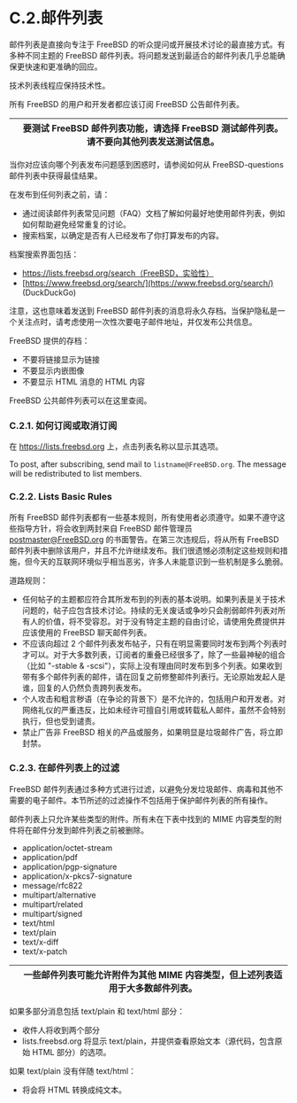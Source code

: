 # C.2.邮件列表

邮件列表是直接向专注于 FreeBSD 的听众提问或开展技术讨论的最直接方式。有多种不同主题的 FreeBSD 邮件列表。将问题发送到最适合的邮件列表几乎总能确保更快速和更准确的回应。

技术列表线程应保持技术性。

所有 FreeBSD 的用户和开发者都应该订阅 FreeBSD 公告邮件列表。

|  | 要测试 FreeBSD 邮件列表功能，请选择 FreeBSD 测试邮件列表。请不要向其他列表发送测试信息。|
| -- | ------------------------------------------------------------------------------------------ |

当你对应该向哪个列表发布问题感到困惑时，请参阅如何从 FreeBSD-questions 邮件列表中获得最佳结果。

在发布到任何列表之前，请：

* 通过阅读邮件列表常见问题（FAQ）文档了解如何最好地使用邮件列表，例如如何帮助避免经常重复的讨论。
* 搜索档案，以确定是否有人已经发布了你打算发布的内容。

档案搜索界面包括：

* https://lists.freebsd.org/search（FreeBSD，实验性）
* [https://www.freebsd.org/search/](https://www.freebsd.org/search/) (DuckDuckGo)

注意，这也意味着发送到 FreeBSD 邮件列表的消息将永久存档。当保护隐私是一个关注点时，请考虑使用一次性次要电子邮件地址，并仅发布公共信息。

FreeBSD 提供的存档：

* 不要将链接显示为链接
* 不要显示内嵌图像
* 不要显示 HTML 消息的 HTML 内容

FreeBSD 公共邮件列表可以在这里查阅。

### C.2.1. 如何订阅或取消订阅

在 https://lists.freebsd.org 上，点击列表名称以显示其选项。

To post, after subscribing, send mail to `listname@FreeBSD.org`. The message will be redistributed to list members.

### C.2.2. Lists Basic Rules

所有 FreeBSD 邮件列表都有一些基本规则，所有使用者必须遵守。如果不遵守这些指导方针，将会收到两封来自 FreeBSD 邮件管理员 postmaster@FreeBSD.org 的书面警告。在第三次违规后，将从所有 FreeBSD 邮件列表中删除该用户，并且不允许继续发布。我们很遗憾必须制定这些规则和措施，但今天的互联网环境似乎相当恶劣，许多人未能意识到一些机制是多么脆弱。

道路规则：

* 任何帖子的主题都应符合其所发布到的列表的基本说明。如果列表是关于技术问题的，帖子应包含技术讨论。持续的无关废话或争吵只会削弱邮件列表对所有人的价值，将不受容忍。对于没有特定主题的自由讨论，请使用免费提供并应该使用的 FreeBSD 聊天邮件列表。
* 不应该向超过 2 个邮件列表发布帖子，只有在明显需要同时发布到两个列表时才可以。对于大多数列表，订阅者的重叠已经很多了，除了一些最神秘的组合（比如 "-stable & -scsi"），实际上没有理由同时发布到多个列表。如果收到带有多个邮件列表的邮件，请在回复之前修整邮件列表行。无论原始发起人是谁，回复的人仍然负责跨列表发布。
* 个人攻击和粗言秽语（在争论的背景下）是不允许的，包括用户和开发者。对网络礼仪的严重违反，比如未经许可擅自引用或转载私人邮件，虽然不会特别执行，但也受到谴责。
* 禁止广告非 FreeBSD 相关的产品或服务，如果明显是垃圾邮件广告，将立即封禁。

### C.2.3. 在邮件列表上的过滤

FreeBSD 邮件列表通过多种方式进行过滤，以避免分发垃圾邮件、病毒和其他不需要的电子邮件。本节所述的过滤操作不包括用于保护邮件列表的所有操作。

邮件列表上只允许某些类型的附件。所有未在下表中找到的 MIME 内容类型的附件将在邮件分发到邮件列表之前被删除。

* application/octet-stream
* application/pdf
* application/pgp-signature
* application/x-pkcs7-signature
* message/rfc822
* multipart/alternative
* multipart/related
* multipart/signed
* text/html
* text/plain
* text/x-diff
* text/x-patch

|  | 一些邮件列表可能允许附件为其他 MIME 内容类型，但上述列表适用于大多数邮件列表。|
| -- | -------------------------------------------------------------------------------- |

如果多部分消息包括 text/plain 和 text/html 部分：

* 收件人将收到两个部分
* lists.freebsd.org 将显示 text/plain，并提供查看原始文本（源代码，包含原始 HTML 部分）的选项。

如果 text/plain 没有伴随 text/html：

* 将会将 HTML 转换成纯文本。
